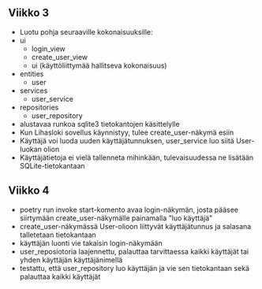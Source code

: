 ## Viikko 3
- Luotu pohja seuraaville kokonaisuuksille:
- ui
	- login_view
	- create_user_view
	- ui (käyttöliittymää hallitseva kokonaisuus)
- entities
	- user
- services
	- user_service
- repositories
	- user_repository
- alustavaa runkoa sqlite3 tietokantojen käsittelylle
- Kun Lihasloki sovellus käynnistyy, tulee create_user-näkymä esiin
- Käyttäjä voi luoda uuden käyttäjätunnuksen, user_service luo siitä User-luokan olion
- Käyttäjätietoja ei vielä tallenneta mihinkään, tulevaisuudessa ne lisätään SQLite-tietokantaan

## Viikko 4
- poetry run invoke start-komento avaa login-näkymän, josta pääsee siirtymään create_user-näkymälle painamalla "luo käyttäjä"
- create_user-näkymässä User-olioon liittyvät käyttäjätunnus ja salasana talletetaan tietokantaan
- käyttäjän luonti vie takaisin login-näkymään
- user_reposiotoria laajennettu, palauttaa tarvittaessa kaikki käyttäjät tai yhden käyttäjän käyttäjänimellä
- testattu, että user_repository luo käyttäjän ja vie sen tietokantaan sekä palauttaa kaikki käyttäjät
